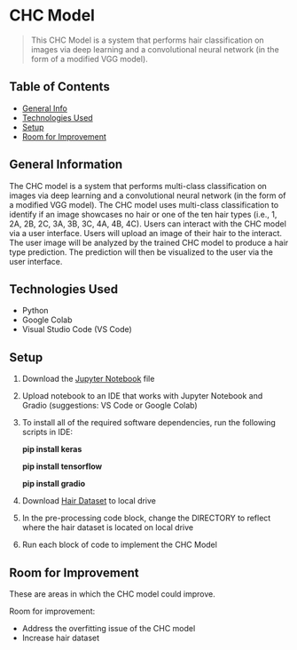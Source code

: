 # CHC Model
> This CHC Model  is a system that performs hair classification on images via deep learning and a convolutional neural network (in the form of a modified VGG model).

## Table of Contents
* [General Info](#general-information)
* [Technologies Used](#technologies-used)
* [Setup](#setup)
* [Room for Improvement](#room-for-improvement)



## General Information
The CHC model is a system that performs multi-class classification on images via deep learning and
a convolutional neural network (in the form of a modified VGG model). The CHC model uses multi-class
classification to identify if an image showcases no hair or one of the ten hair types (i.e., 1, 2A, 2B,
2C, 3A, 3B, 3C, 4A, 4B, 4C). Users can interact with the CHC model via a user interface. Users will upload
an image of their hair to the interact. The user image will be analyzed by the trained CHC model to produce
a hair type prediction. The prediction will then be visualized to the user via the user interface.


## Technologies Used
- Python
- Google Colab
- Visual Studio Code (VS Code)



## Setup
1. Download the [Jupyter Notebook]() file 

2. Upload notebook to an IDE that works with Jupyter Notebook and Gradio (suggestions: VS Code or Google Colab)

3. To install all of the required software dependencies, run the following scripts in IDE:

      **pip install keras**

      **pip install tensorflow**

      **pip install gradio**

4. Download [Hair Dataset]() to local drive

5. In the pre-processing code block, change the DIRECTORY to reflect where the hair dataset is located on local drive

6. Run each block of code to implement the CHC Model



## Room for Improvement
These are areas in which the CHC model could improve.

Room for improvement:
- Address the overfitting issue of the CHC model
- Increase hair dataset




